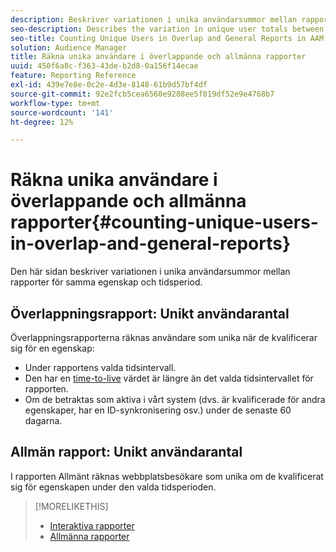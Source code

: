 ```yaml
---
description: Beskriver variationen i unika användarsummor mellan rapporter för samma egenskap och tidsperiod.
seo-description: Describes the variation in unique user totals between reports for the same trait and time period in Adobe Audience Manager
seo-title: Counting Unique Users in Overlap and General Reports in AAM
solution: Audience Manager
title: Räkna unika användare i överlappande och allmänna rapporter
uuid: 450f6a8c-f363-43de-b2d8-0a156f14ecae
feature: Reporting Reference
exl-id: 439e7e8e-0c2e-4d3e-8148-61b9d57bf4df
source-git-commit: 92e2fcb5cea6560e9288ee5f819df52e9e4768b7
workflow-type: tm+mt
source-wordcount: '141'
ht-degree: 12%

---
```


# Räkna unika användare i överlappande och allmänna rapporter{#counting-unique-users-in-overlap-and-general-reports}

Den här sidan beskriver variationen i unika användarsummor mellan rapporter för samma egenskap och tidsperiod.

<!-- 

c_unique_user_counts.xml

 -->

## Överlappningsrapport: Unikt användarantal

Överlappningsrapporterna räknas användare som unika när de kvalificerar sig för en egenskap:

* Under rapportens valda tidsintervall.
* Den har en [time-to-live](../features/traits/segment-ttl-explained.md) värdet är längre än det valda tidsintervallet för rapporten.
* Om de betraktas som aktiva i vårt system (dvs. är kvalificerade för andra egenskaper, har en ID-synkronisering osv.) under de senaste 60 dagarna.

## Allmän rapport: Unikt användarantal

I rapporten Allmänt räknas webbplatsbesökare som unika om de kvalificerat sig för egenskapen under den valda tidsperioden.

>[!MORELIKETHIS]
>
>* [Interaktiva rapporter](../reporting/dynamic-reports/dynamic-reports.md#interactive-and-overlap-reports)
>* [Allmänna rapporter](../reporting/general-reports.md#general-reports-overview)

